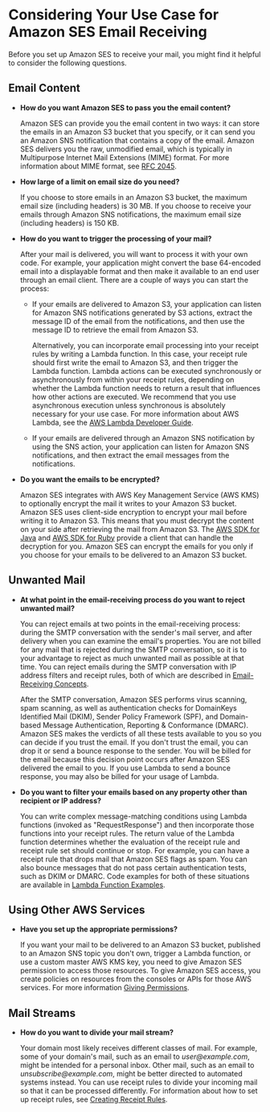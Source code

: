 # Considering Your Use Case for Amazon SES Email Receiving<a name="receiving-email-consider-use-case"></a>

Before you set up Amazon SES to receive your mail, you might find it helpful to consider the following questions\.

## Email Content<a name="receiving-email-consider-use-case-content"></a>
+ **How do you want Amazon SES to pass you the email content?**

  Amazon SES can provide you the email content in two ways: it can store the emails in an Amazon S3 bucket that you specify, or it can send you an Amazon SNS notification that contains a copy of the email\. Amazon SES delivers you the raw, unmodified email, which is typically in Multipurpose Internet Mail Extensions \(MIME\) format\. For more information about MIME format, see [RFC 2045](https://tools.ietf.org/html/rfc2045)\. 
+ **How large of a limit on email size do you need?**

  If you choose to store emails in an Amazon S3 bucket, the maximum email size \(including headers\) is 30 MB\. If you choose to receive your emails through Amazon SNS notifications, the maximum email size \(including headers\) is 150 KB\.
+ **How do you want to trigger the processing of your mail?**

  After your mail is delivered, you will want to process it with your own code\. For example, your application might convert the base 64\-encoded email into a displayable format and then make it available to an end user through an email client\. There are a couple of ways you can start the process:
  + If your emails are delivered to Amazon S3, your application can listen for Amazon SNS notifications generated by S3 actions, extract the message ID of the email from the notifications, and then use the message ID to retrieve the email from Amazon S3\.

    Alternatively, you can incorporate email processing into your receipt rules by writing a Lambda function\. In this case, your receipt rule should first write the email to Amazon S3, and then trigger the Lambda function\. Lambda actions can be executed synchronously or asynchronously from within your receipt rules, depending on whether the Lambda function needs to return a result that influences how other actions are executed\. We recommend that you use asynchronous execution unless synchronous is absolutely necessary for your use case\. For more information about AWS Lambda, see the [AWS Lambda Developer Guide](http://docs.aws.amazon.com/lambda/latest/dg/welcome.html)\.
  + If your emails are delivered through an Amazon SNS notification by using the SNS action, your application can listen for Amazon SNS notifications, and then extract the email messages from the notifications\.
+ **Do you want the emails to be encrypted?**

  Amazon SES integrates with AWS Key Management Service \(AWS KMS\) to optionally encrypt the mail it writes to your Amazon S3 bucket\. Amazon SES uses client\-side encryption to encrypt your mail before writing it to Amazon S3\. This means that you must decrypt the content on your side after retrieving the mail from Amazon S3\. The [AWS SDK for Java](https://aws.amazon.com/sdk-for-java/) and [AWS SDK for Ruby](https://aws.amazon.com/sdk-for-ruby/) provide a client that can handle the decryption for you\. Amazon SES can encrypt the emails for you only if you choose for your emails to be delivered to an Amazon S3 bucket\.

## Unwanted Mail<a name="receiving-email-consider-use-case-unwanted"></a>
+ **At what point in the email\-receiving process do you want to reject unwanted mail?**

  You can reject emails at two points in the email\-receiving process: during the SMTP conversation with the sender's mail server, and after delivery when you can examine the email's properties\. You are not billed for any mail that is rejected during the SMTP conversation, so it is to your advantage to reject as much unwanted mail as possible at that time\. You can reject emails during the SMTP conversation with IP address filters and receipt rules, both of which are described in [Email\-Receiving Concepts](receiving-email-concepts.md)\.

  After the SMTP conversation, Amazon SES performs virus scanning, spam scanning, as well as authentication checks for DomainKeys Identified Mail \(DKIM\), Sender Policy Framework \(SPF\), and Domain\-based Message Authentication, Reporting & Conformance \(DMARC\)\. Amazon SES makes the verdicts of all these tests available to you so you can decide if you trust the email\. If you don't trust the email, you can drop it or send a bounce response to the sender\. You will be billed for the email because this decision point occurs after Amazon SES delivered the email to you\. If you use Lambda to send a bounce response, you may also be billed for your usage of Lambda\.
+ **Do you want to filter your emails based on any property other than recipient or IP address?**

  You can write complex message\-matching conditions using Lambda functions \(invoked as "RequestResponse"\) and then incorporate those functions into your receipt rules\. The return value of the Lambda function determines whether the evaluation of the receipt rule and receipt rule set should continue or stop\. For example, you can have a receipt rule that drops mail that Amazon SES flags as spam\. You can also bounce messages that do not pass certain authentication tests, such as DKIM or DMARC\. Code examples for both of these situations are available in [Lambda Function Examples](receiving-email-action-lambda-example-functions.md)\.

## Using Other AWS Services<a name="receiving-email-consider-use-case-permissions"></a>
+ **Have you set up the appropriate permissions?**

  If you want your mail to be delivered to an Amazon S3 bucket, published to an Amazon SNS topic you don't own, trigger a Lambda function, or use a custom master AWS KMS key, you need to give Amazon SES permission to access those resources\. To give Amazon SES access, you create policies on resources from the consoles or APIs for those AWS services\. For more information [Giving Permissions](receiving-email-permissions.md)\.

## Mail Streams<a name="receiving-email-consider-use-case-streams"></a>
+ **How do you want to divide your mail stream?**

  Your domain most likely receives different classes of mail\. For example, some of your domain's mail, such as an email to *user@example\.com*, might be intended for a personal inbox\. Other mail, such as an email to *unsubscribe@example\.com*, might be better directed to automated systems instead\. You can use receipt rules to divide your incoming mail so that it can be processed differently\. For information about how to set up receipt rules, see [Creating Receipt Rules](receiving-email-receipt-rules.md)\.